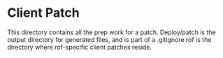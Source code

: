 # Client Patch

This directory contains all the prep work for a patch. Deploy/patch is the output directory for generated files, and is part of a .gitignore
rof is the directory where rof-specific client patches reside.